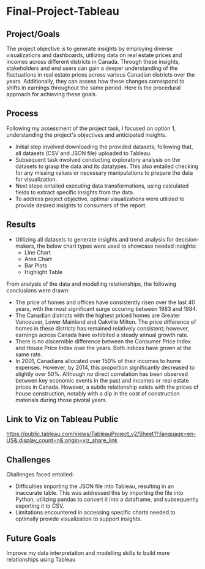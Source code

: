 # Final-Project-Tableau

## Project/Goals
The project objective is to generate insights by employing diverse visualizations and dashboards, utilizing data on real estate prices and incomes across different districts in Canada. Through these insights, stakeholders and end users can gain a deeper understanding of the fluctuations in real estate prices across various Canadian districts over the years. Additionally, they can assess how these changes correspond to shifts in earnings throughout the same period. Here is the procedural approach for achieving these goals.

## Process
Following my assessment of the project task, I focused on option 1, understanding the project's objectives and anticipated insights.
- Initial step involved downloading the provided datasets; following that, all datasets (CSV and JSON file) uploaded to Tableau.
- Subsequent task involved conducting exploratory analysis on the datasets to grasp the data and its datatypes. This also entailed checking for any missing values or necessary manipulations to prepare the data for visualization.
- Next steps entailed executing data transformations, using calculated fields to extract specific insights from the data.
- To address project objective, optimal visualizations were utilized to provide desired insights to consumers of the report.


## Results
- Utilizing all datasets to generate insights and trend analysis for decision-makers, the below chart types were used to showcase needed insights:
  - Line Chart
  - Area Chart
  - Bar Plots
  - Highlight Table

From analysis of the data and modelling relationships, the following conclusions were drawn:
- The price of homes and offices have consistently risen over the last 40 years, with the most significant surge occuring between 1983 and 1984.
- The Canadian districts with the highest priced homes are Greater Vancouver, Lower Mainland and Oakville Milton. The price difference of homes in these districts has remained relatively consistent; however, earnings across Canada have exhibited a steady annual growth rate.
- There is no discernible difference between the Consumer Price Index and House Price Index over the years. Both indices have grown at the same rate.
- In 2001, Canadians allocated over 150% of their incomes to home expenses. However, by 2014, this proportion significantly decreased to slightly over 50%. Although no direct correlation has been observed between key economic events in the past and incomes or real estate prices in Canada. However, a subtle relationship exists with the prices of house construction, notably with a dip in the cost of construction materials during those pivotal years.

## Link to Viz on Tableau Public
https://public.tableau.com/views/TableauProject_v2/Sheet1?:language=en-US&:display_count=n&:origin=viz_share_link


## Challenges 
Challenges faced entailed:
- Difficulties importing the JSON file into Tableau, resulting in an inaccurate table. This was addressed this by importing the file into Python, utilizing pandas to convert it into a dataframe, and subsequently exporting it to CSV.
- Limitations encountered in accessing specific charts needed to optimally provide visualization to support insights.

## Future Goals
Improve my data interpretation and modelling skills to build more relationships using Tableau
